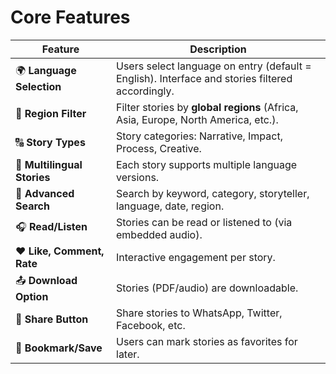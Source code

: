 # Core Features

| Feature                     | Description                                                                                     |
| --------------------------- | ----------------------------------------------------------------------------------------------- |
| 🌍 **Language Selection**   | Users select language on entry (default = English). Interface and stories filtered accordingly. |
| 🧭 **Region Filter**        | Filter stories by **global regions** (Africa, Asia, Europe, North America, etc.).               |
| 🔠 **Story Types**          | Story categories: Narrative, Impact, Process, Creative.                                         |
| 📜 **Multilingual Stories** | Each story supports multiple language versions.                                                 |
| 🔎 **Advanced Search**      | Search by keyword, category, storyteller, language, date, region.                               |
| 🎧 **Read/Listen**          | Stories can be read or listened to (via embedded audio).                                        |
| ❤️ **Like, Comment, Rate**  | Interactive engagement per story.                                                               |
| 📤 **Download Option**      | Stories (PDF/audio) are downloadable.                                                           |
| 📣 **Share Button**         | Share stories to WhatsApp, Twitter, Facebook, etc.                                              |
| 📌 **Bookmark/Save**        | Users can mark stories as favorites for later.                                                  |